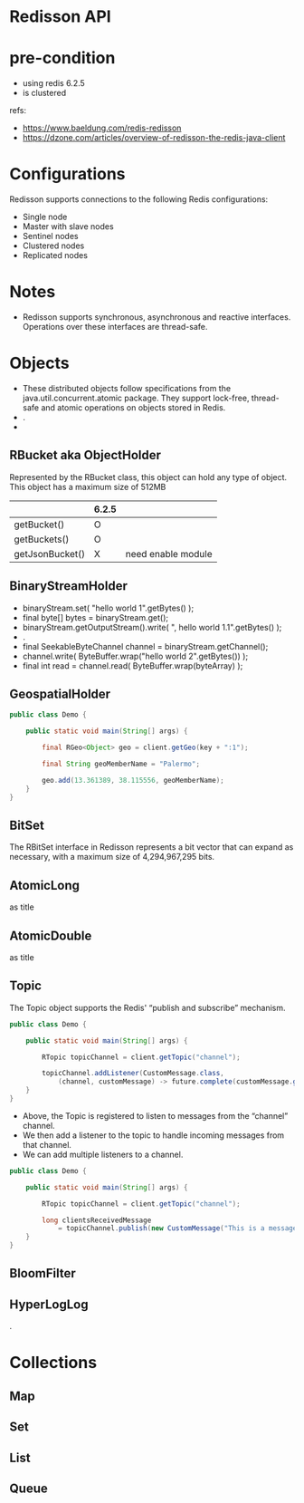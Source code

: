 # Redisson API

# pre-condition

- using redis 6.2.5
- is clustered

refs:

- https://www.baeldung.com/redis-redisson
- https://dzone.com/articles/overview-of-redisson-the-redis-java-client

# Configurations

Redisson supports connections to the following Redis configurations:

- Single node
- Master with slave nodes
- Sentinel nodes
- Clustered nodes
- Replicated nodes

# Notes

- Redisson supports synchronous, asynchronous and reactive interfaces. Operations over these interfaces are thread-safe.

# Objects

- These distributed objects follow specifications from the java.util.concurrent.atomic package. They support lock-free,
  thread-safe and atomic operations on objects stored in Redis.
- .
-

## RBucket aka ObjectHolder

Represented by the RBucket class, this object can hold any type of object. This object has a maximum size of 512MB

|                 | 6.2.5 |                    | 
|-----------------|-------|--------------------|
| getBucket()     | O     |                    | 
| getBuckets()    | O     |                    | 
| getJsonBucket() | X     | need enable module | 

## BinaryStreamHolder

- binaryStream.set( "hello world 1".getBytes() );
- final byte[] bytes = binaryStream.get();
- binaryStream.getOutputStream().write( ", hello world 1.1".getBytes() );
- .
- final SeekableByteChannel channel = binaryStream.getChannel();
- channel.write( ByteBuffer.wrap("hello world 2".getBytes()) );
- final int read = channel.read( ByteBuffer.wrap(byteArray) );

## GeospatialHolder

```java
public class Demo {

	public static void main(String[] args) {

		final RGeo<Object> geo = client.getGeo(key + ":1");

		final String geoMemberName = "Palermo";

		geo.add(13.361389, 38.115556, geoMemberName);
	}
}
```

## BitSet

The RBitSet interface in Redisson represents a bit vector that can expand as necessary, with a maximum size of
4,294,967,295 bits.

## AtomicLong

as title

## AtomicDouble

as title

## Topic

The Topic object supports the Redis' “publish and subscribe” mechanism.

```java
public class Demo {

	public static void main(String[] args) {

		RTopic topicChannel = client.getTopic("channel");

		topicChannel.addListener(CustomMessage.class,
			(channel, customMessage) -> future.complete(customMessage.getMessage()));
	}
}
```

- Above, the Topic is registered to listen to messages from the “channel” channel.
- We then add a listener to the topic to handle incoming messages from that channel.
- We can add multiple listeners to a channel.

```java
public class Demo {

	public static void main(String[] args) {

		RTopic topicChannel = client.getTopic("channel");

		long clientsReceivedMessage
			= topicChannel.publish(new CustomMessage("This is a message"));
	}
}
```

## BloomFilter

## HyperLogLog

.

# Collections

## Map

## Set

## List

## Queue





